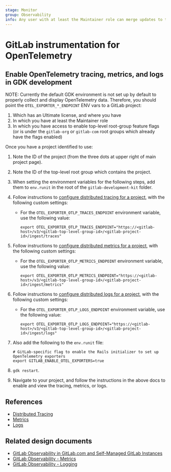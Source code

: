 ```yaml
---
stage: Monitor
group: Observability
info: Any user with at least the Maintainer role can merge updates to this content. For details, see https://docs.gitlab.com/ee/development/development_processes.html#development-guidelines-review.
---
```


# GitLab instrumentation for OpenTelemetry

## Enable OpenTelemetry tracing, metrics, and logs in GDK development

NOTE:
Currently the default GDK environment is not set up by default to properly
collect and display OpenTelemetry data. Therefore, you should point the
`OTEL_EXPORTER_*_ENDPOINT` ENV vars to a GitLab project:

1. Which has an Ultimate license, and where you have
1. In which you have at least the Maintainer role
1. In which you have access to enable top-level root-group feature flags (or is under the `gitlab-org` or `gitlab-com` root groups which already have the flags enabled)

Once you have a project identified to use:

1. Note the ID of the project (from the three dots at upper right of main project page).
1. Note the ID of the top-level root group which contains the project.
1. When setting the environment variables for the following steps, add them to `env.runit` in the root of the `gitlab-development-kit` folder.
1. Follow instructions to [configure distributed tracing for a project](../../operations/tracing.md), with the following custom settings:
   - For the `OTEL_EXPORTER_OTLP_TRACES_ENDPOINT` environment variable, use the following value:

     ```shell
     export OTEL_EXPORTER_OTLP_TRACES_ENDPOINT="https://<gitlab-host>/v3/<gitlab-top-level-group-id>/<gitlab-project-id>/ingest/traces"
     ```

1. Follow instructions to [configure distributed metrics for a project](../../operations/metrics.md), with the following custom settings:
   - For the `OTEL_EXPORTER_OTLP_METRICS_ENDPOINT` environment variable, use the following value:

     ```shell
     export OTEL_EXPORTER_OTLP_METRICS_ENDPOINT="https://<gitlab-host>/v3/<gitlab-top-level-group-id>/<gitlab-project-id>/ingest/metrics"
     ```

1. Follow instructions to [configure distributed logs for a project](../../operations/logs.md), with the following custom settings:
   - For the `OTEL_EXPORTER_OTLP_LOGS_ENDPOINT` environment variable, use the following value:

     ```shell
     export OTEL_EXPORTER_OTLP_LOGS_ENDPOINT="https://<gitlab-host>/v3/<gitlab-top-level-group-id>/<gitlab-project-id>/ingest/logs"
     ```

1. Also add the following to the `env.runit` file:

   ```shell
   # GitLab-specific flag to enable the Rails initializer to set up OpenTelemetry exporters
   export GITLAB_ENABLE_OTEL_EXPORTERS=true
   ```

1. `gdk restart`.
1. Navigate to your project, and follow the instructions in the above docs to enable and view the tracing, metrics, or logs.

## References

- [Distributed Tracing](../../operations/tracing.md)
- [Metrics](../../operations/metrics.md)
- [Logs](../../operations/logs.md)

## Related design documents

- [GitLab Observability in GitLab.com and Self-Managed GitLab Instances](https://handbook.gitlab.com/handbook/engineering/architecture/design-documents/observability_for_self_managed/)
- [GitLab Observability - Metrics](https://handbook.gitlab.com/handbook/engineering/architecture/design-documents/observability_metrics/)
- [GitLab Observability - Logging](https://handbook.gitlab.com/handbook/engineering/architecture/design-documents/observability_logging/)
